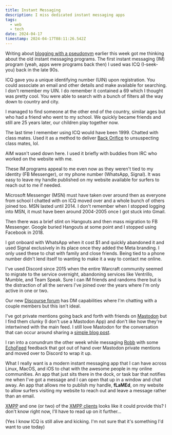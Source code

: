```yaml
---
title: Instant Messaging
description: I miss dedicated instant messaging apps
tags:
  - web
  - tech
date: 2024-04-17
timestamp: 2024-04-17T08:11:26.542Z
---
```


Writing about [blogging with a pseudonym](/posts/blogging-anonymously/) earlier this week got me thinking about the old instant messaging programs. The first instant messaging (IM) program (yeah, apps were programs back then) I used was ICQ (I-seek-you) back in the late 90s.

ICQ gave you a unique identifying number (UIN) upon registration. You could associate an email and other details and make available for searching. I don't remember my UIN. I do remember it contained a 69 which I thought was pretty cool. You were able to search with a bunch of filters all the way down to country and city.

I managed to find someone at the other end of the country, similar ages but who had a friend who went to my school. We quickly became friends and still are 25 years later, our children play together now.

The last time I remember using ICQ would have been 1999. Chatted with class mates. Used it as a method to deliver [Back Orifice](https://web.archive.org/web/20180715070715/http://www.cultdeadcow.com/tools/bo.html) to unsuspecting class mates, lol. 

AIM wasn't used down here. I used it briefly with buddies from IRC who worked on the website with me.

These IM programs appeal to me even now as they weren't tied to my identity (FB Messenger), or my phone number (WhatsApp, Signal). It was easy to leave my handle published on my website available for surfers to reach out to me if needed.

Microsoft Messenger (MSN) must have taken over around then as everyone from school I chatted with on ICQ moved over and a whole bunch of others joined too. MSN lasted until 2014. I don't remember when I stopped logging into MSN, it must have been around 2004-2005 once I got stuck into Gmail.

Then there was a brief stint on Hangouts and then mass migration to FB Messenger. Google buried Hangouts at some point and I stopped using Facebook in 2018.

I got onboard with WhatsApp when it cost $1 and quickly abandoned it and used Signal exclusively in its place once they added the Meta branding. I only used these to chat with family and close friends. Being tied to a phone number didn't lend itself to wanting to make it a way to contact me online.

I've used Discord since 2015 when the entire Warcraft community seemed to migrate to the service overnight, abandoning services like Ventrillo, Mumble, and Team Speak. Sure I can IM friends and randoms there but is the distraction of all the servers I've joined over the years where I'm only active in one or two. 

Our new [Discourse forum](https://discourse.32bit.cafe/) has DM capabilities where I'm chatting with a couple members but this isn't ideal. 

I've got private mentions going back and forth with friends on [Mastodon](https://social.lol/@flamed) but I find them clunky (I don't use a Mastodon App) and don't like how they're intertwined with the main feed. I still love Mastodon for the conversation that can occur around sharing a [simple blog post](https://social.lol/@flamed/112274380151080248).

I ran into a conundrum the other week while messaging [Robb](https://rknight.me/) with some [EchoFeed](https://echofeed.app/) feedback that got out of hand over Mastodon private mentions and moved over to Discord to wrap it up.

What I really want is a modern instant messaging app that I can have across Linux, MacOS, and iOS to chat with the awesome people in my online communities. An app that just sits there in the dock, or task bar that notifies me when I've got a message and I can open that up in a window and chat away. An app that allows me to publish my handle, **fLaMEd**, on my website to allow surfers visiting my website to reach out and leave a message rather than an email.

[XMPP](https://xmpp.org/) and one (or two) of the [XMPP clients](https://xmpp.org/software/?platform=macos) looks like it could provide this? I don't know right now, I'll have to read up on it further...

(Yes I know ICQ is still alive and kicking. I'm not sure that it's something I'd want to use today)
